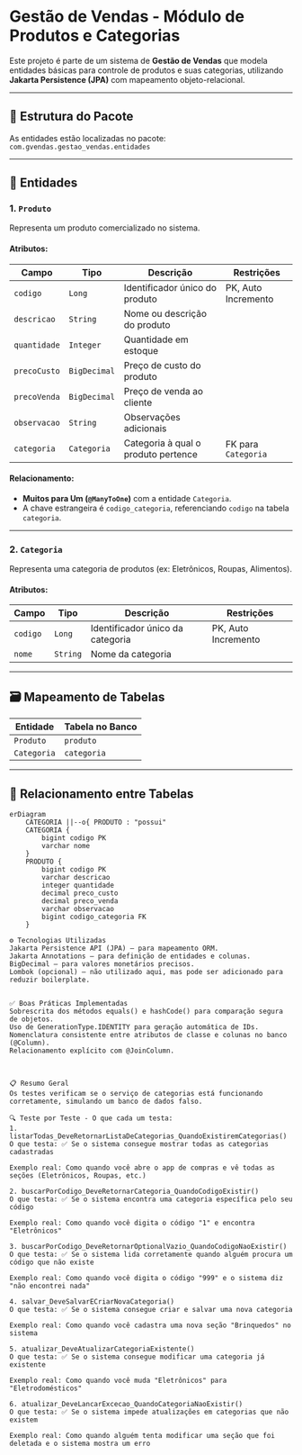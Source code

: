 # Gestão de Vendas - Módulo de Produtos e Categorias

Este projeto é parte de um sistema de **Gestão de Vendas** que modela entidades básicas para controle de produtos e suas categorias, utilizando **Jakarta Persistence (JPA)** com mapeamento objeto-relacional.

---

## 📁 Estrutura do Pacote

As entidades estão localizadas no pacote:  
`com.gvendas.gestao_vendas.entidades`

---

## 🧩 Entidades

### 1. `Produto`

Representa um produto comercializado no sistema.

#### Atributos:
| Campo          | Tipo         | Descrição                        | Restrições               |
|----------------|--------------|----------------------------------|--------------------------|
| `codigo`       | `Long`       | Identificador único do produto   | PK, Auto Incremento      |
| `descricao`    | `String`     | Nome ou descrição do produto     |                          |
| `quantidade`   | `Integer`    | Quantidade em estoque            |                          |
| `precoCusto`   | `BigDecimal` | Preço de custo do produto        |                          |
| `precoVenda`   | `BigDecimal` | Preço de venda ao cliente        |                          |
| `observacao`   | `String`     | Observações adicionais           |                          |
| `categoria`    | `Categoria`  | Categoria à qual o produto pertence | FK para `Categoria`    |

#### Relacionamento:
- **Muitos para Um (`@ManyToOne`)** com a entidade `Categoria`.
- A chave estrangeira é `codigo_categoria`, referenciando `codigo` na tabela `categoria`.

---

### 2. `Categoria`

Representa uma categoria de produtos (ex: Eletrônicos, Roupas, Alimentos).

#### Atributos:
| Campo     | Tipo     | Descrição                     | Restrições          |
|-----------|----------|-------------------------------|---------------------|
| `codigo`  | `Long`   | Identificador único da categoria | PK, Auto Incremento |
| `nome`    | `String` | Nome da categoria             |                     |

---

## 🗃️ Mapeamento de Tabelas

| Entidade   | Tabela no Banco     |
|------------|---------------------|
| `Produto`  | `produto`           |
| `Categoria`| `categoria`         |

---

## 🔗 Relacionamento entre Tabelas

```mermaid
erDiagram
    CATEGORIA ||--o{ PRODUTO : "possui"
    CATEGORIA {
        bigint codigo PK
        varchar nome
    }
    PRODUTO {
        bigint codigo PK
        varchar descricao
        integer quantidade
        decimal preco_custo
        decimal preco_venda
        varchar observacao
        bigint codigo_categoria FK
    }

⚙️ Tecnologias Utilizadas
Jakarta Persistence API (JPA) — para mapeamento ORM.
Jakarta Annotations — para definição de entidades e colunas.
BigDecimal — para valores monetários precisos.
Lombok (opcional) — não utilizado aqui, mas pode ser adicionado para reduzir boilerplate.


✅ Boas Práticas Implementadas
Sobrescrita dos métodos equals() e hashCode() para comparação segura de objetos.
Uso de GenerationType.IDENTITY para geração automática de IDs.
Nomenclatura consistente entre atributos de classe e colunas no banco (@Column).
Relacionamento explícito com @JoinColumn.



📋 Resumo Geral
Os testes verificam se o serviço de categorias está funcionando corretamente, simulando um banco de dados falso.

🔍 Teste por Teste - O que cada um testa:
1. listarTodas_DeveRetornarListaDeCategorias_QuandoExistiremCategorias()
O que testa: ✅ Se o sistema consegue mostrar todas as categorias cadastradas

Exemplo real: Como quando você abre o app de compras e vê todas as seções (Eletrônicos, Roupas, etc.)

2. buscarPorCodigo_DeveRetornarCategoria_QuandoCodigoExistir()
O que testa: ✅ Se o sistema encontra uma categoria específica pelo seu código

Exemplo real: Como quando você digita o código "1" e encontra "Eletrônicos"

3. buscarPorCodigo_DeveRetornarOptionalVazio_QuandoCodigoNaoExistir()
O que testa: ✅ Se o sistema lida corretamente quando alguém procura um código que não existe

Exemplo real: Como quando você digita o código "999" e o sistema diz "não encontrei nada"

4. salvar_DeveSalvarECriarNovaCategoria()
O que testa: ✅ Se o sistema consegue criar e salvar uma nova categoria

Exemplo real: Como quando você cadastra uma nova seção "Brinquedos" no sistema

5. atualizar_DeveAtualizarCategoriaExistente()
O que testa: ✅ Se o sistema consegue modificar uma categoria já existente

Exemplo real: Como quando você muda "Eletrônicos" para "Eletrodomésticos"

6. atualizar_DeveLancarExcecao_QuandoCategoriaNaoExistir()
O que testa: ✅ Se o sistema impede atualizações em categorias que não existem

Exemplo real: Como quando alguém tenta modificar uma seção que foi deletada e o sistema mostra um erro

